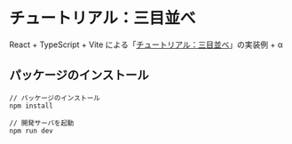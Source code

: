 # チュートリアル：三目並べ

React + TypeScript + Vite による「[チュートリアル：三目並べ](https://ja.react.dev/learn/tutorial-tic-tac-toe)」の実装例 + α

## パッケージのインストール

```
// パッケージのインストール
npm install

// 開発サーバを起動
npm run dev
```
